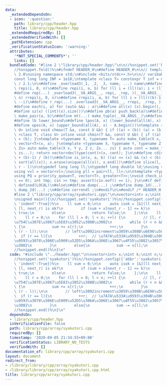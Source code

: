```yaml
---
data:
  _extendedDependsOn:
  - icon: ':question:'
    path: library/cpp/header.hpp
    title: library/cpp/header.hpp
  _extendedRequiredBy: []
  _extendedVerifiedWith: []
  _pathExtension: cpp
  _verificationStatusIcon: ':warning:'
  attributes:
    '*NOT_SPECIAL_COMMENTS*': ''
    links: []
  bundledCode: "#line 2 \"library/cpp/header.hpp\"\n\n//%snippet.set('header')%\n\
    //%snippet.fold()%\n#ifndef HEADER_H\n#define HEADER_H\n\n// template version\
    \ 2.0\nusing namespace std;\n#include <bits/stdc++.h>\n\n// varibable settings\n\
    const long long INF = 1e18;\ntemplate <class T> constexpr T inf = numeric_limits<T>::max()\
    \ / 2.1;\n\n#define _overload3(_1, _2, _3, name, ...) name\n#define _rep(i, n)\
    \ repi(i, 0, n)\n#define repi(i, a, b) for (ll i = (ll)(a); i < (ll)(b); ++i)\n\
    #define rep(...) _overload3(__VA_ARGS__, repi, _rep, )(__VA_ARGS__)\n#define _rrep(i,\
    \ n) rrepi(i, 0, n)\n#define rrepi(i, a, b) for (ll i = (ll)((b)-1); i >= (ll)(a);\
    \ --i)\n#define r_rep(...) _overload3(__VA_ARGS__, rrepi, _rrep, )(__VA_ARGS__)\n\
    #define each(i, a) for (auto &&i : a)\n#define all(x) (x).begin(), (x).end()\n\
    #define sz(x) ((int)(x).size())\n#define pb(a) push_back(a)\n#define mp(a, b)\
    \ make_pair(a, b)\n#define mt(...) make_tuple(__VA_ARGS__)\n#define ub upper_bound\n\
    #define lb lower_bound\n#define lpos(A, x) (lower_bound(all(A), x) - A.begin())\n\
    #define upos(A, x) (upper_bound(all(A), x) - A.begin())\ntemplate <class T, class\
    \ U> inline void chmax(T &a, const U &b) { if ((a) < (b)) (a) = (b); }\ntemplate\
    \ <class T, class U> inline void chmin(T &a, const U &b) { if ((a) > (b)) (a)\
    \ = (b); }\ntemplate <typename X, typename T> auto make_table(X x, T a) { return\
    \ vector<T>(x, a); }\ntemplate <typename X, typename Y, typename Z, typename...\
    \ Zs> auto make_table(X x, Y y, Z z, Zs... zs) { auto cont = make_table(y, z,\
    \ zs...); return vector<decltype(cont)>(x, cont); }\n\n#define cdiv(a, b) (((a)\
    \ + (b)-1) / (b))\n#define is_in(x, a, b) ((a) <= (x) && (x) < (b))\n#define uni(x)\
    \ sort(all(x)); x.erase(unique(all(x)), x.end())\n#define slice(l, r) substr(l,\
    \ r - l)\n\ntypedef long long ll;\ntypedef long double ld;\nusing vl = vector<ll>;\n\
    using vvl = vector<vl>;\nusing pll = pair<ll, ll>;\n\ntemplate <typename T>\n\
    using PQ = priority_queue<T, vector<T>, greater<T>>;\nvoid check_input() { assert(cin.eof()\
    \ == 0); int tmp; cin >> tmp; assert(cin.eof() == 1); }\n\n#if defined(PCM) ||\
    \ defined(LOCAL)\n#else\n#define dump(...) ;\n#define dump_1d(...) ;\n#define\
    \ dump_2d(...) ;\n#define cerrendl ;\n#endif\n\n#endif /* HEADER_H */\n//%snippet.end()%\n\
    #line 2 \"library/cpp/array/syakutori.cpp\"\n\nvector<int> x;\nint k;\nint n;\n\
    \nsigned main(){\n//%snippet.set('syakutori')%\n//%snippet.config({'abbr':'syakutori-hou-[l,r)',\
    \ 'indent':True})%\n    ll sum = 0;\n\n    auto isok = [&](ll next_r) {  // check\
    \ [l, next_r) is ok?\n        if (sum + x[next_r - 1] <= k)\n            return\
    \ true;\n        else\n            return false;\n    };\n\n    ll res = 0;\n\
    \    ll r = 0;\n    for (ll l = 0; l < n; ++l) {\n        // [l, r)\u3092\u9650\
    \u754C\u307E\u3067\u5E83\u3052\u308B\u3002\n        while (r < n && isok(r + 1))\
    \ {\n            sum += x[r];\n            ++r;\n        }\n        chmax(res,\
    \ (r - l));\n\n        // left\u3092increment\u3059\u308B\u6E96\u5099\n      \
    \  if (r == l){\n            ++r;  // \u7A7A\u533A\u9593\u304B\u3089\u7A7A\u533A\
    \u9593\u3078\u306E\u5909\u52D5\u306A\u306E\u3067\u4F55\u3082\u3057\u306A\u3044\
    \u3002\n        }\n        else{\n            sum -= x[l];\n        }\n    }\n\
    //%snippet.end()%\n}\n"
  code: "#include \"../header.hpp\"\n\nvector<int> x;\nint k;\nint n;\n\nsigned main(){\n\
    //%snippet.set('syakutori')%\n//%snippet.config({'abbr':'syakutori-hou-[l,r)',\
    \ 'indent':True})%\n    ll sum = 0;\n\n    auto isok = [&](ll next_r) {  // check\
    \ [l, next_r) is ok?\n        if (sum + x[next_r - 1] <= k)\n            return\
    \ true;\n        else\n            return false;\n    };\n\n    ll res = 0;\n\
    \    ll r = 0;\n    for (ll l = 0; l < n; ++l) {\n        // [l, r)\u3092\u9650\
    \u754C\u307E\u3067\u5E83\u3052\u308B\u3002\n        while (r < n && isok(r + 1))\
    \ {\n            sum += x[r];\n            ++r;\n        }\n        chmax(res,\
    \ (r - l));\n\n        // left\u3092increment\u3059\u308B\u6E96\u5099\n      \
    \  if (r == l){\n            ++r;  // \u7A7A\u533A\u9593\u304B\u3089\u7A7A\u533A\
    \u9593\u3078\u306E\u5909\u52D5\u306A\u306E\u3067\u4F55\u3082\u3057\u306A\u3044\
    \u3002\n        }\n        else{\n            sum -= x[l];\n        }\n    }\n\
    //%snippet.end()%\n}\n"
  dependsOn:
  - library/cpp/header.hpp
  isVerificationFile: false
  path: library/cpp/array/syakutori.cpp
  requiredBy: []
  timestamp: '2020-09-05 21:34:55+09:00'
  verificationStatus: LIBRARY_NO_TESTS
  verifiedWith: []
documentation_of: library/cpp/array/syakutori.cpp
layout: document
redirect_from:
- /library/library/cpp/array/syakutori.cpp
- /library/library/cpp/array/syakutori.cpp.html
title: library/cpp/array/syakutori.cpp
---
```

